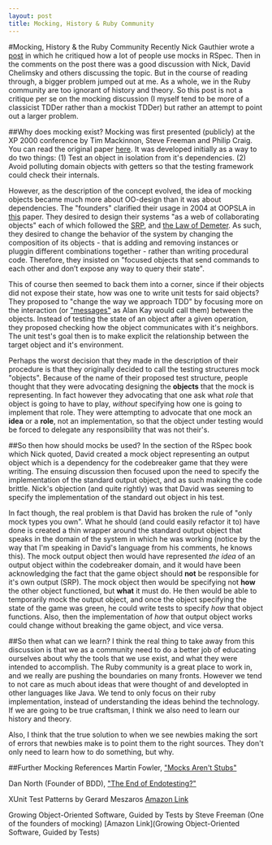 ```yaml
---
layout: post
title: Mocking, History & Ruby Community
---
```

#Mocking, History & the Ruby Community
Recently Nick Gauthier wrote a [post](http://www.ngauthier.com/2010/12/everything-that-is-wrong-with-mocking.html) in which he critiqued how a lot of people use mocks in RSpec. Then in the comments on the post there was a good discussion with Nick, David Chelimsky and others discussing the topic. But in the course of reading through, a bigger problem jumped out at me. As a whole, we in the Ruby community are too ignorant of history and theory. So this post is not a critique per se on the mocking discussion (I myself tend to be more of a classicist TDDer rather than a mockist TDDer) but rather an attempt to point out a larger problem.

##Why does mocking exist?
Mocking was first presented (publicly) at the XP 2000 conference by Tim Mackinnon, Steve Freeman and Philip Craig. You can read the original paper [here](http://connextra.com/aboutUs/mockobjects.pdf). It was developed initially as a way to do two things: (1) Test an object in isolation from it's dependencies. (2) Avoid polluting domain objects with getters so that the testing framework could check their internals. 

However, as the description of the concept evolved, the idea of mocking objects became much more about OO-design than it was about dependencies. The "founders" clarified their usage in 2004 at OOPSLA in [this](http://www.jmock.org/oopsla2004.pdf) paper. They desired to design their systems "as a web of collaborating objects" each of which followed the [SRP](http://www.objectmentor.com/resources/articles/srp.pdf), and [the Law of Demeter](http://en.wikipedia.org/wiki/Law_of_Demeter). As such, they desired to change the behavior of the system by changing the composition of its objects - that is adding and removing instances or pluggin different combinations together - rather than writing procedural code. Therefore, they insisted on "focused objects that send commands to each other and don’t expose any way to query their state". 

This of course then seemed to back them into a corner, since if their objects did not expose their state, how was one to write unit tests for said objects? They proposed to "change the way we approach TDD" by focusing more on the interaction (or ["messages"](http://lists.squeakfoundation.org/pipermail/squeak-dev/1998-October/017019.html) as Alan Kay would call them) between the objects. Instead of testing the state of an object after a given operation, they proposed checking how the object communicates with it's neighbors. The unit test's goal then is to make explicit the relationship between the target object and it's environment. 

Perhaps the worst decision that they made in the description of their procedure is that they originally decided to call the testing structures mock "objects". Because of the name of their proposed test structure, people thought that they were advocating designing the **objects** that the mock is representing. In fact however they advocating that one ask what *role* that object is going to have to play, *without* specifying how one is going to implement that role. They were attempting to advocate that one mock an **idea** or a **role**, not an implementation, so that the object under testing would be forced to delegate any responsibility that was not their's.

##So then how should mocks be used?
In the section of the RSpec book which Nick quoted, David created a mock object representing an output object which is a dependency for the codebreaker game that they were writing. The ensuing discussion then focused upon the need to specify the implementation of the standard output object, and as such making the code brittle. Nick's objection (and quite rightly) was that David was seeming to specify the implementation of the standard out object in his test. 

In fact though, the real problem is that David has broken the rule of "only mock types you own". What he should (and could easily refactor it to) have done is created a thin wrapper around the standard output object that speaks in the domain of the system in which he was working (notice by the way that I'm speaking in David's language from his comments, he knows this). The mock output object then would have represented *the idea* of an output object within the codebreaker domain, and it would have been acknowledging the fact that the game object should **not** be responsible for it's own output (SRP). The mock object then would be specifying not **how** the other object functioned, but **what** it must do. He then would be able to temporarily mock the output object, and once the object specifying the state of the game was green, he could write tests to specify *how* that object functions. Also, then the implementation of *how* that output object works could change without breaking the game object, and vice versa.

##So then what can we learn?
I think the real thing to take away from this discussion is that we as a community need to do a better job of educating ourselves about why the tools that we use exist, and what they were intended to accomplish. The Ruby community is a great place to work in, and we really are pushing the boundaries on many fronts. However we tend to not care as much about ideas that were thought of and developted in other languages like Java. We tend to only focus on their ruby implementation, instead of understanding the ideas behind the technology. If we are going to be true craftsman, I think we also need to learn our history and theory. 

Also, I think that the true solution to when we see newbies making the sort of errors that newbies make is to point them to the right sources. They don't only need to learn how to do something, but why.

##Further Mocking References
Martin Fowler, ["Mocks Aren't Stubs"](http://martinfowler.com/articles/mocksArentStubs.html)

Dan North (Founder of BDD), ["The End of Endotesting?"](http://blog.dannorth.net/2008/09/14/the-end-of-endotesting/)

XUnit Test Patterns by Gerard Meszaros [Amazon Link](http://www.amazon.com/dp/0131495054?tag=xuntespat0f-2&camp=14573&creative=327641&linkCode=as1&creativeASIN=0131495054&adid=1WNXJS2GC92A3C5RKSY4&)

Growing Object-Oriented Software, Guided by Tests by Steve Freeman (One of the founders of mocking) [Amazon Link](Growing Object-Oriented Software, Guided by Tests)
